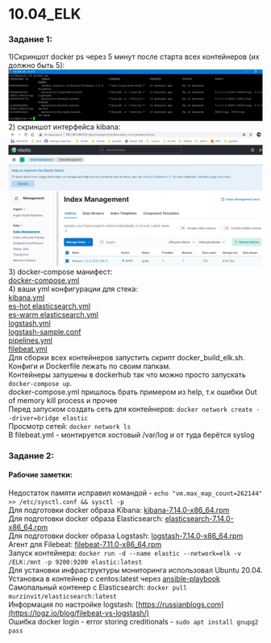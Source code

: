 # 10.04_ELK
### Задание 1: </br>
1)Cкриншот docker ps через 5 минут после старта всех контейнеров (их должно быть 5): </br>
![screen](https://github.com/murzinvit/screen/blob/41e6c7d478f6df33735e459523f7123574a601ce/ELK_contaies_screen.jpg) </br>
2) скриншот интерфейса kibana: </br>
![screen](https://github.com/murzinvit/screen/blob/11247bf5d6d801e6e696ef0132478f53f6b7dcd9/ELK_kibana_interface.jpg) </br>
3) docker-compose манифест: </br>
[docker-compose.yml](https://github.com/murzinvit/10.04_ELK/blob/c99dd262abd8a729300030693b68491560c7ec6e/docker-compose.yml) </br>
4) ваши yml конфигурации для стека: </br>
[kibana.yml](https://github.com/murzinvit/10.04_ELK/blob/b41d055084cdefd28afb07e493b372b97b6ea43b/kibana_build/kibana.yml) </br>
[es-hot elasticsearch.yml](https://github.com/murzinvit/10.04_ELK/blob/b41d055084cdefd28afb07e493b372b97b6ea43b/elastic_build/es-hot/elasticsearch.yml) </br>
[es-warm elasticsearch.yml](https://github.com/murzinvit/10.04_ELK/blob/b41d055084cdefd28afb07e493b372b97b6ea43b/elastic_build/es-warm/elasticsearch.yml) </br>
[logstash.yml](https://github.com/murzinvit/10.04_ELK/blob/b41d055084cdefd28afb07e493b372b97b6ea43b/logstash_build/logstash.yml) </br>
[logstash-sample.conf](https://github.com/murzinvit/10.04_ELK/blob/b41d055084cdefd28afb07e493b372b97b6ea43b/logstash_build/logstash-sample.conf) </br>
[pipelines.yml](https://github.com/murzinvit/10.04_ELK/blob/main/logstash_build/pipelines.yml) </br>
[filebeat.yml](https://github.com/murzinvit/10.04_ELK/blob/c1f72b3699af2c2c52814317b8babfdfcffb072b/filebeat/filebeat.yml) </br>
Для сборки всех контейнеров запустить скрипт docker_build_elk.sh. Конфиги и Dockerfile лежать по своим папкам. </br>
Контейнеры запушены в dockerhub так что можно просто запускать `docker-compose up`. </br>
docker-compose.yml пришлось брать примером из help, т.к ошибки Out of memory kill process и прочее </br>
Перед запуском создать сеть для контейнеров: `docker network create --driver=bridge elastiс` </br>
Просмотр сетей: `docker network ls` </br>
В filebeat.yml - монтируется хостовый /var/log и от туда берётся syslog </br>


### Задание 2: </br>

#### Рабочие заметки: </br>
Недостаток памяти исправил командой - `echo "vm.max_map_count=262144" >> /etc/sysctl.conf && sysctl -p` </br>
Для подготовки docker образа Kibana:  [kibana-7.14.0-x86_64.rpm](https://artifacts.elastic.co/downloads/kibana/kibana-7.14.0-x86_64.rpm) </br>
Для подготовки docker образа Elasticsearch:  [elasticsearch-7.14.0-x86_64.rpm](https://artifacts.elastic.co/downloads/elasticsearch/elasticsearch-7.14.0-x86_64.rpm) </br>
Для подготовки docker образа Logstash:  [logstash-7.14.0-x86_64.rpm](https://artifacts.elastic.co/downloads/logstash/logstash-7.14.0-x86_64.rpm) </br>
Агент для Filebeat:  [filebeat-7.11.0-x86_64.rpm](https://artifacts.elastic.co/downloads/beats/filebeat/filebeat-7.11.0-x86_64.rpm) </br>
Запуск контейнера: `docker run -d --name elastic --network=elk -v /ELK:/mnt -p 9200:9200 elastic:latest` </br>
Для установки инфраструктуры мониторинга использовал Ubuntu 20.04. </br>
Установка в контейнер с centos:latest через [ansible-playbook](https://github.com/murzinvit/10.04_ELK/tree/main/ansible_elk_stack) </br>
Самопальный контенер с Elasticsearch: `docker pull murzinvit/elasticsearch:latest` </br>
Информация по настройке logstash: [https://russianblogs.com](https://logz.io/blog/filebeat-vs-logstash/) </br>
Ошибка docker login - error storing creditionals - `sudo apt install gnupg2 pass` </br>
